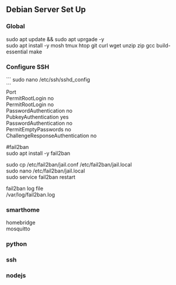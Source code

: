 <h2>Debian Server Set Up</h2>
<h3>Global</h3>
sudo apt update && sudo apt uprgade -y<br>
sudo apt install -y mosh tmux htop git curl wget unzip zip gcc build-essential make

<h3>Configure SSH</h3>
```
sudo nano /etc/ssh/sshd_config<br>
```
<br>
Port<br>
PermitRootLogin no<br>
PermitRootLogin no<br>
PasswordAuthentication no<br>
PubkeyAuthentication yes<br>
PasswordAuthentication no<br>
PermitEmptyPasswords no<br>
ChallengeResponseAuthentication no<br>

#fail2ban<br>
sudo apt install -y fail2ban<br>

sudo cp /etc/fail2ban/jail.conf /etc/fail2ban/jail.local<br>
sudo nano /etc/fail2ban/jail.local<br>
sudo service fail2ban restart<br>

fail2ban log file<br>
/var/log/fail2ban.log<br>


<h3>smarthome</h3>
homebridge<br>
mosquitto

<h3>python</h3>

<h3>ssh</h3>

<h3>nodejs</h3>



